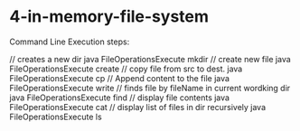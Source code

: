 # 4-in-memory-file-system

Command Line Execution steps:

// creates a new dir
java FileOperationsExecute mkdir <absoluteDirPath>
// create new file
java FileOperationsExecute create <absoluteFilePath>
// copy file from src to dest. 
java FileOperationsExecute cp <absoluteSrcFilePath>  <absoluteDestFilePath>
// Append content to the file
java FileOperationsExecute write <content>  <absoluteFilePath>
// finds file by fileName in current wordking dir
java FileOperationsExecute find <fileName>
// display file contents
java FileOperationsExecute cat <absoluteFilePath>
// display list of files in dir recursively
java FileOperationsExecute ls <absoluteDirPath>

